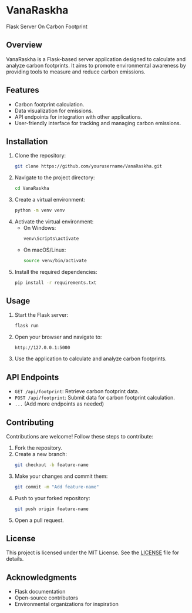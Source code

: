 # VanaRaskha
Flask Server On Carbon Footprint

## Overview
VanaRaskha is a Flask-based server application designed to calculate and analyze carbon footprints. It aims to promote environmental awareness by providing tools to measure and reduce carbon emissions.

## Features
- Carbon footprint calculation.
- Data visualization for emissions.
- API endpoints for integration with other applications.
- User-friendly interface for tracking and managing carbon emissions.

## Installation
1. Clone the repository:
   ```bash
   git clone https://github.com/yourusername/VanaRaskha.git
   ```
2. Navigate to the project directory:
   ```bash
   cd VanaRaskha
   ```
3. Create a virtual environment:
   ```bash
   python -m venv venv
   ```
4. Activate the virtual environment:
   - On Windows:
     ```bash
     venv\Scripts\activate
     ```
   - On macOS/Linux:
     ```bash
     source venv/bin/activate
     ```
5. Install the required dependencies:
   ```bash
   pip install -r requirements.txt
   ```

## Usage
1. Start the Flask server:
   ```bash
   flask run
   ```
2. Open your browser and navigate to:
   ```
   http://127.0.0.1:5000
   ```
3. Use the application to calculate and analyze carbon footprints.

## API Endpoints
- `GET /api/footprint`: Retrieve carbon footprint data.
- `POST /api/footprint`: Submit data for carbon footprint calculation.
- `...` (Add more endpoints as needed)

## Contributing
Contributions are welcome! Follow these steps to contribute:
1. Fork the repository.
2. Create a new branch:
   ```bash
   git checkout -b feature-name
   ```
3. Make your changes and commit them:
   ```bash
   git commit -m "Add feature-name"
   ```
4. Push to your forked repository:
   ```bash
   git push origin feature-name
   ```
5. Open a pull request.

## License
This project is licensed under the MIT License. See the [LICENSE](LICENSE) file for details.

## Acknowledgments
- Flask documentation
- Open-source contributors
- Environmental organizations for inspiration
